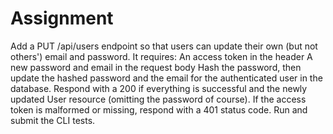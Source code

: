 # Assignment

Add a PUT /api/users endpoint so that users can update their own (but not others') email and password. It requires:
An access token in the header
A new password and email in the request body
Hash the password, then update the hashed password and the email for the authenticated user in the database. Respond with a 200 if everything is successful and the newly updated User resource (omitting the password of course).
If the access token is malformed or missing, respond with a 401 status code.
Run and submit the CLI tests.
